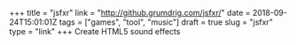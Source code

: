 +++
title = "jsfxr"
link = "http://github.grumdrig.com/jsfxr/"
date = 2018-09-24T15:01:01Z
tags = ["games", "tool", "music"]
draft = true
slug = "jsfxr"
type = "link"
+++
Create HTML5 sound effects

